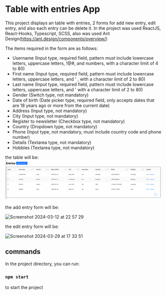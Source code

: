 # Table with entries App

This project displays an table with entries, 2 forms for add new entry, edit entry, and also each entry can be delete it.
In the project was used ReactJS, React-Hooks, Typescript, SCSS, also was used Ant Design(https://ant.design/components/overview/)

The items required in the form are as follows:

- Username (Input type, required field, pattern must include lowercase letters, uppercase letters, !@#, and numbers, with a character limit of 4 to 80)
- First name (Input type, required field, pattern must include lowercase letters, uppercase letters, and ' , with a character limit of 2 to 80)
- Last name (Input type, required field, pattern must include lowercase letters, uppercase letters, and ' with a character limit of 2 to 80)
- Gender (Switch type, not mandatory)
- Date of birth (Date picker type, required field, only accepts dates that are 18 years ago or more from the current date)
- Address (Input type, not mandatory)
- City (Input type, not mandatory)
- Register to newsletter (Checkbox type, not mandatory)
- Country (Dropdown type, not mandatory)
- Phone (Input type, not mandatory, must include country code and phone number)
- Details (Textarea type, not mandatory)
- Hobbies (Textarea type, not mandatory)

the table will be:
![Alt text](image.png)

the add entry form will be:

<img width="686" alt="Screenshot 2024-03-12 at 22 57 29" src="https://github.com/r01d3/table-with-entries/assets/62386283/43eb3647-ceff-453e-92fb-ff78c0d3d386">


the edit entry form will be:

<img width="669" alt="Screenshot 2024-03-29 at 17 33 51" src="https://github.com/r01d3/table-with-entries/assets/62386283/46086c2b-a601-44e0-90b6-c9f44a0f96ac">



## commands

In the project directory, you can run:

### `npm start`

to start the project
